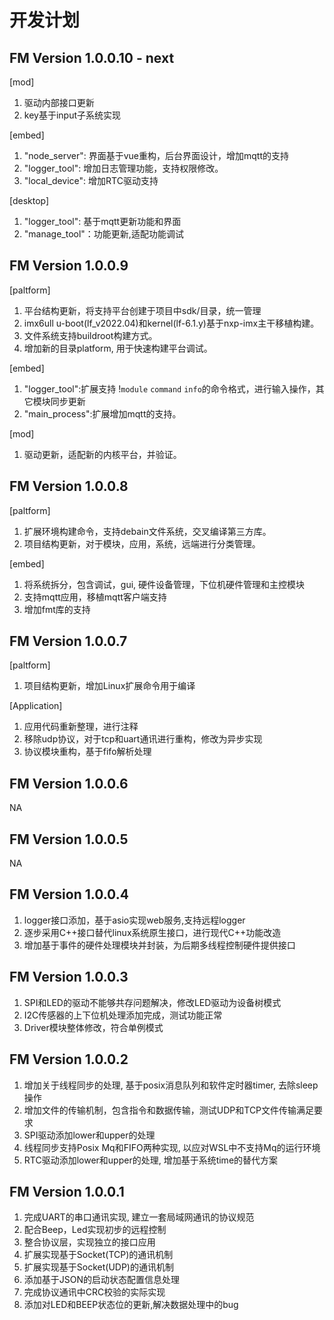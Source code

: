 
# 开发计划

## FM Version 1.0.0.10 - next

[mod]

1. 驱动内部接口更新
2. key基于input子系统实现

[embed]

1. "node_server": 界面基于vue重构，后台界面设计，增加mqtt的支持
2. "logger_tool": 增加日志管理功能，支持权限修改。
3. "local_device": 增加RTC驱动支持

[desktop]

1. "logger_tool": 基于mqtt更新功能和界面
2. "manage_tool"：功能更新,适配功能调试

## FM Version 1.0.0.9

[paltform]

1. 平台结构更新，将支持平台创建于项目中sdk/目录，统一管理
2. imx6ull u-boot(lf_v2022.04)和kernel(lf-6.1.y)基于nxp-imx主干移植构建。
3. 文件系统支持buildroot构建方式。
4. 增加新的目录platform, 用于快速构建平台调试。

[embed]

1. "logger_tool":扩展支持 !`module` `command` `info`的命令格式，进行输入操作，其它模块同步更新
2. "main_process":扩展增加mqtt的支持。

[mod]

1. 驱动更新，适配新的内核平台，并验证。

## FM Version 1.0.0.8

[paltform]

1. 扩展环境构建命令，支持debain文件系统，交叉编译第三方库。
2. 项目结构更新，对于模块，应用，系统，远端进行分类管理。

[embed]

1. 将系统拆分，包含调试，gui, 硬件设备管理，下位机硬件管理和主控模块
2. 支持mqtt应用，移植mqtt客户端支持
3. 增加fmt库的支持

## FM Version 1.0.0.7

[paltform]

1. 项目结构更新，增加Linux扩展命令用于编译

[Application]

1. 应用代码重新整理，进行注释
2. 移除udp协议，对于tcp和uart通讯进行重构，修改为异步实现
3. 协议模块重构，基于fifo解析处理

## FM Version 1.0.0.6

NA

## FM Version 1.0.0.5

NA

## FM Version 1.0.0.4

1. logger接口添加，基于asio实现web服务,支持远程logger
2. 逐步采用C++接口替代linux系统原生接口，进行现代C++功能改造
3. 增加基于事件的硬件处理模块并封装，为后期多线程控制硬件提供接口

## FM Version 1.0.0.3

1. SPI和LED的驱动不能够共存问题解决，修改LED驱动为设备树模式
2. I2C传感器的上下位机处理添加完成，测试功能正常
3. Driver模块整体修改，符合单例模式

## FM Version 1.0.0.2

1. 增加关于线程同步的处理, 基于posix消息队列和软件定时器timer, 去除sleep操作
2. 增加文件的传输机制，包含指令和数据传输，测试UDP和TCP文件传输满足要求
3. SPI驱动添加lower和upper的处理
4. 线程同步支持Posix Mq和FIFO两种实现, 以应对WSL中不支持Mq的运行环境
5. RTC驱动添加lower和upper的处理, 增加基于系统time的替代方案

## FM Version 1.0.0.1

1. 完成UART的串口通讯实现, 建立一套局域网通讯的协议规范
2. 配合Beep，Led实现初步的远程控制
3. 整合协议层，实现独立的接口应用
4. 扩展实现基于Socket(TCP)的通讯机制
5. 扩展实现基于Socket(UDP)的通讯机制
6. 添加基于JSON的启动状态配置信息处理
7. 完成协议通讯中CRC校验的实际实现
8. 添加对LED和BEEP状态位的更新,解决数据处理中的bug
